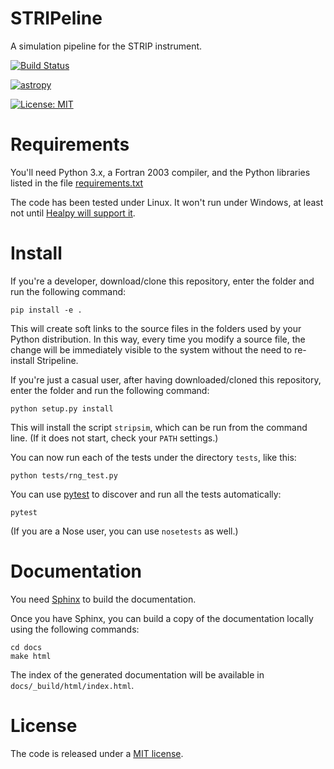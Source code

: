# STRIPeline

A simulation pipeline for the STRIP instrument.

[![Build Status](https://travis-ci.org/lspestrip/stripeline.svg?branch=master)](https://travis-ci.org/lspestrip/stripeline)

[![astropy](http://img.shields.io/badge/powered%20by-AstroPy-orange.svg?style=flat)](http://www.astropy.org/)

[![License: MIT](https://img.shields.io/badge/License-MIT-yellow.svg)](https://opensource.org/licenses/MIT)


# Requirements

You'll need Python 3.x, a Fortran 2003 compiler, and the Python libraries listed
in the file
[requirements.txt](https://github.com/lspestrip/stripeline/blob/master/requirements.txt)

The code has been tested under Linux. It won't run under Windows, at least not
until [Healpy will support it](https://github.com/healpy/healpy/issues/25).

# Install

If you're a developer, download/clone this repository, enter the folder
and run the following command:

    pip install -e .

This will create soft links to the source files in the folders used by your
Python distribution. In this way, every time you modify a source file, the
change will be immediately visible to the system without the need to re-install
Stripeline.

If you're just a casual user, after having downloaded/cloned this repository,
enter the folder and run the following command:

    python setup.py install

This will install the script `stripsim`, which can be run from the
command line. (If it does not start, check your `PATH` settings.)

You can now run each of the tests under the directory `tests`, like
this:

    python tests/rng_test.py
    
You can use [pytest](http://docs.pytest.org/en/latest/) to discover
and run all the tests automatically:

    pytest

(If you are a Nose user, you can use `nosetests` as well.)


# Documentation

You need [Sphinx](https://pypi.python.org/pypi/Sphinx) to build the documentation.

Once you have Sphinx, you can build a copy of the documentation locally using the
following commands:

    cd docs
    make html

The index of the generated documentation will be available in
`docs/_build/html/index.html`.


# License

The code is released under a [MIT
license](https://github.com/ziotom78/stripeline/blob/master/LICENSE).
